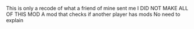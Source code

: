 This is only a recode of what a friend of mine sent me
I DID NOT MAKE ALL OF THIS MOD
A mod that checks if another player has mods
No need to explain
